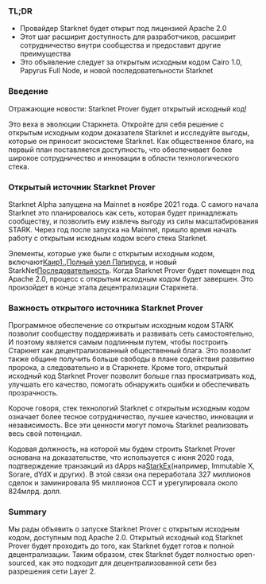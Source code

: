 ### TL;DR

* Провайдер Starknet будет открыт под лицензией Apache 2.0
* Этот шаг расширит доступность для разработчиков, расширит сотрудничество внутри сообщества и предоставит другие преимущества
* Это объявление следует за открытым исходным кодом Cairo 1.0, Papyrus Full Node, и новой последовательности Starknet

### Введение

Отражающие новости: Starknet Prover будет открытый исходный код!

Это веха в эволюции Старкнета. Откройте для себя решение с открытым исходным кодом доказателя Starknet и исследуйте выгоды, которые он приносит экосистеме Starknet. Как общественное благо, на первый план поставляется доступность, что обеспечивает более широкое сотрудничество и инновации в области технологического стека.

### Открытый источник Starknet Prover

Starknet Alpha запущена на Mainnet в ноябре 2021 года. С самого начала Starknet это планировалось как сеть, которая будет принадлежать сообществу, и позволить ему извлечь выгоду из силы масштабирования STARK. Через год после запуска на Mainnet, пришло время начать работу с открытым исходным кодом всего стека Starknet.

Элементы, которые уже были с открытым исходным кодом, включают[Каир1.](https://medium.com/starkware/open-sourcing-cairo-1-0-b3100a664bb0),[Полный узел Папируса](https://medium.com/starkware/papyrus-an-open-source-starknet-full-node-396f7cd90202), и новый StarkNet[Последовательность](https://starkware.medium.com/starknets-new-sequencer-339e63845003). Когда Starknet Prover будет помещен под Apache 2.0, процесс с открытым исходным кодом будет завершен. Это произойдет в конце этапа децентрализации Старкнета.

### Важность открытого источника Starknet Prover

Программное обеспечение со открытым исходным кодом STARK позволит сообществу поддерживать и развивать сеть самостоятельно, И поэтому является самым подлинным путем, чтобы построить Старкнет как децентрализованный общественный блага. Это позволит также общине получить больше свободы в плане содействия развитию пророка, а следовательно и в Старкнете. Кроме того, открытый исходный код Starknet Prover позволит больше глаз просматривать код, улучшать его качество, помогать обнаружить ошибки и обеспечивать прозрачность.

Короче говоря, стек технологий Starknet с открытым исходным кодом означает более тесное сотрудничество, лучшее качество, инновации и независимость. Все эти ценности могут помочь Starknet реализовать весь свой потенциал.

Кодовая должность, на которой мы будем строить Starknet Prover основана на доказательстве, что используется с июня 2020 года, подтверждение транзакций из dApps на[StarkEx](https://medium.com/starkware/starks-starkex-and-starknet-9a426680745a)(например, Immutable X, Sorare, dYdX и других). В этой связи она переработала 327 миллионов сделок и заминировала 95 миллионов ССТ и урегулировала около 824млрд. долл.

### Summary

Мы рады объявить о запуске Starknet Prover с открытым исходным кодом, доступным под Apache 2.0. Открытый исходный код Starknet Prover будет проходить до того, как Starknet будет готов к полной децентрализации. Таким образом, стек Starknet будет полностью open-sourced, как это подходит для децентрализованной сети без разрешения сети Layer 2.